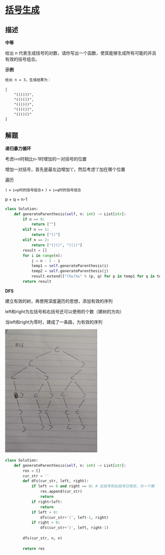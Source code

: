 # [括号生成](https://leetcode-cn.com/problems/generate-parentheses/)

## 描述  
**中等**  

给出 n 代表生成括号的对数，请你写出一个函数，使其能够生成所有可能的并且有效的括号组合。

**示例** 

    给出 n = 3，生成结果为：
    
    [
        "((()))",
        "(()())",
        "(())()",
        "()(())",
        "()()()"
    ]

## 解题  

**递归暴力循环**  

考虑i=n时相比n-1时增加的一对括号的位置  

增加一对括号，首先是最左边增加'('，然后考虑')'加在哪个位置  

遍历  

`(` + `i=p时的括号组合`+ `)` + `i=q时的括号组合`

p + q = n-1


```python 
class Solution:
    def generateParenthesis(self, n: int) -> List[str]:
        if n == 0:
            return [""]
        elif n == 1:
            return ["()"]
        elif n == 2:
            return ["()()", "(())"]
        result = []
        for i in range(n):
            j = n - 1 - i
            temp1 = self.generateParenthesis(i)
            temp2 = self.generateParenthesis(j)
            result.extend(["(%s)%s" % (p, q) for p in temp1 for q in temp2])
        return result

```

**DFS**  

建立有效的树，再使用深度遍历的思想，添加有效的序列     

left和right为左括号和右括号还可以使用的个数（建树的方向）   

当left和right为零时，建成了一条路，为有效的序列  

<div align="left"><img src="img/22.jpg" width = "300" height = "400"/></div>

```python  
class Solution:
    def generateParenthesis(self, n: int) -> List[str]:
        res = []
        cur_str = ''
        def dfs(cur_str, left, right):
            if left == 0 and right == 0: # 左括号和右括号已用完，为一个解
                res.append(cur_str)
                return 
            if right<left:
                return 
            if left > 0:
                dfs(cur_str+'(', left-1, right)
            if right > 0:
                dfs(cur_str+')', left, right-1)
        
        dfs(cur_str, n, n)

        return res
```